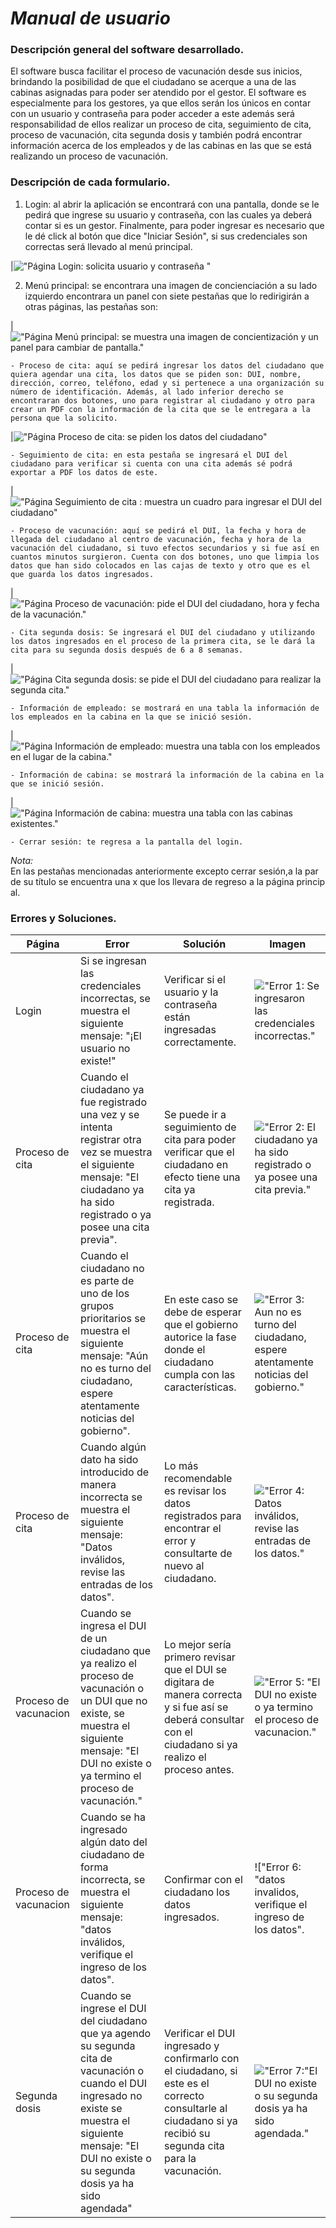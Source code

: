 # *Manual de usuario*
### Descripción general del software desarrollado.
El software busca facilitar el proceso de vacunación desde sus inicios, brindando la posibilidad de que el ciudadano se acerque a una de las cabinas asignadas para poder ser atendido por el gestor. El software es especialmente para los gestores, ya que ellos serán los únicos en contar con un usuario y contraseña para poder acceder a este además será responsabilidad de ellos realizar un proceso de cita, seguimiento de cita, proceso de vacunación, cita segunda dosis y también podrá encontrar información acerca de los empleados y de las cabinas en las que se está realizando un proceso de vacunación.


### Descripción de cada formulario.

1. Login: al abrir la aplicación se encontrará con una pantalla, donde se le pedirá que ingrese su usuario y contraseña, con las cuales ya deberá contar si es un gestor. Finalmente, para poder ingresar es necesario que le dé click al botón que dice "Iniciar Sesión", si sus credenciales son correctas será llevado al menú principal.


|!["Página Login: solicita usuario y contraseña "](/POO/Documentacion%20Oficial/Manual%20de%20Usuario/Imagenes%20de%20Formularios%20y%20Cuadros%20de%20dialogo/Login.png)
   
   
   
2. Menú principal: se encontrara una imagen de concienciación a su lado izquierdo encontrara un panel con siete pestañas que lo redirigirán a otras páginas, las pestañas son:

|!["Página Menú principal: se muestra una imagen de concientización y un panel para cambiar de pantalla."](/POO/Documentacion%20Oficial/Manual%20de%20Usuario/Imagenes%20de%20Formularios%20y%20Cuadros%20de%20dialogo/MainMenu.png)


    - Proceso de cita: aquí se pedirá ingresar los datos del ciudadano que quiera agendar una cita, los datos que se piden son: DUI, nombre, dirección, correo, teléfono, edad y si pertenece a una organización su número de identificación. Además, al lado inferior derecho se encontraran dos botones, uno para registrar al ciudadano y otro para crear un PDF con la información de la cita que se le entregara a la persona que la solicito.

|!["Página Proceso de cita: se piden los datos del ciudadano"](/POO/Documentacion%20Oficial/Manual%20de%20Usuario/Imagenes%20de%20Formularios%20y%20Cuadros%20de%20dialogo/Procesarcita.png)


    - Seguimiento de cita: en esta pestaña se ingresará el DUI del ciudadano para verificar si cuenta con una cita además sé podrá exportar a PDF los datos de este.

|!["Página Seguimiento de cita : muestra un cuadro para ingresar el DUI del ciudadano"](/POO/Documentacion%20Oficial/Manual%20de%20Usuario/Imagenes%20de%20Formularios%20y%20Cuadros%20de%20dialogo/Seguimiento%20de%20Cita.png)


    - Proceso de vacunación: aquí se pedirá el DUI, la fecha y hora de llegada del ciudadano al centro de vacunación, fecha y hora de la vacunación del ciudadano, si tuvo efectos secundarios y si fue así en cuantos minutos surgieron. Cuenta con dos botones, uno que limpia los datos que han sido colocados en las cajas de texto y otro que es el que guarda los datos ingresados.

|!["Página Proceso de vacunación: pide el DUI del ciudadano, hora y fecha de la vacunación."](/POO/Documentacion%20Oficial/Manual%20de%20Usuario/Imagenes%20de%20Formularios%20y%20Cuadros%20de%20dialogo/Proceso%20de%20Vacunacion.png)


    - Cita segunda dosis: Se ingresará el DUI del ciudadano y utilizando los datos ingresados en el proceso de la primera cita, se le dará la cita para su segunda dosis después de 6 a 8 semanas.


|!["Página Cita segunda dosis: se pide el DUI del ciudadano para realizar la segunda cita."](/POO/Documentacion%20Oficial/Manual%20de%20Usuario/Imagenes%20de%20Formularios%20y%20Cuadros%20de%20dialogo/Cita%20Segunda%20Cita.png)


    - Información de empleado: se mostrará en una tabla la información de los empleados en la cabina en la que se inició sesión.

|!["Página Información de empleado: muestra una tabla con los empleados en el lugar de la cabina."](/POO/Documentacion%20Oficial/Manual%20de%20Usuario/Imagenes%20de%20Formularios%20y%20Cuadros%20de%20dialogo/Informacion%20Empleados.png)

    - Información de cabina: se mostrará la información de la cabina en la que se inició sesión.

|!["Página Información de cabina: muestra una tabla con las cabinas existentes."](/POO/Documentacion%20Oficial/Manual%20de%20Usuario/Imagenes%20de%20Formularios%20y%20Cuadros%20de%20dialogo/Informacion%20Cabina.png)

    - Cerrar sesión: te regresa a la pantalla del login.

*Nota:* En las pestañas mencionadas anteriormente excepto cerrar sesión,a la par de su título se encuentra una x que los llevara de regreso a la página principal.

### Errores y Soluciones.

| <center>Página</center> | <center>Error</center>| <center>Solución</center>|<center>Imagen </center>|
| -- | -- | -- | -- |
| Login | Si se ingresan las credenciales incorrectas, se muestra el siguiente mensaje: "¡El usuario no existe!" | Verificar si el usuario y la contraseña están ingresadas correctamente. |!["Error 1: Se ingresaron las credenciales incorrectas."](/POO/Documentacion%20Oficial/Manual%20de%20Usuario/Imagenes%20de%20Formularios%20y%20Cuadros%20de%20dialogo/Error_Login.png)
| Proceso de cita| Cuando el ciudadano ya fue registrado una vez y se intenta registrar otra vez se muestra el siguiente mensaje: "El ciudadano ya ha sido registrado o ya posee una cita previa". | Se puede ir a seguimiento de cita para poder verificar que el ciudadano en efecto tiene una cita ya registrada. |!["Error 2: El ciudadano ya ha sido registrado o ya posee una cita previa."](/POO/Documentacion%20Oficial/Manual%20de%20Usuario/Imagenes%20de%20Formularios%20y%20Cuadros%20de%20dialogo/Errorprocesamientodecita%20_usuarioyaingresado.png)
| Proceso de cita | Cuando el ciudadano no es parte de uno de los grupos prioritarios se muestra el siguiente mensaje: "Aún no es turno del ciudadano, espere atentamente noticias del gobierno".| En este caso se debe de esperar que el gobierno autorice la fase donde el ciudadano cumpla con las características. |!["Error 3: Aun no es turno del ciudadano, espere atentamente noticias del gobierno."](/POO/Documentacion%20Oficial/Manual%20de%20Usuario/Imagenes%20de%20Formularios%20y%20Cuadros%20de%20dialogo/Errorprocesodecita_nogrupoprioritario.png)
| Proceso de cita | Cuando algún dato ha sido introducido de manera incorrecta se muestra el siguiente mensaje: "Datos inválidos, revise las entradas de los datos". | Lo más recomendable es revisar los datos registrados para encontrar el error y consultarte de nuevo al ciudadano.|!["Error 4: Datos inválidos, revise las entradas de los datos."](/POO/Documentacion%20Oficial/Manual%20de%20Usuario/Imagenes%20de%20Formularios%20y%20Cuadros%20de%20dialogo/Errorprocesamientodecita_datosincorrectos.png)
| Proceso de vacunacion | Cuando se ingresa el DUI de un ciudadano que ya realizo el proceso de vacunación o un DUI que no existe, se muestra el siguiente mensaje: "El DUI no existe o ya termino el proceso de vacunación."| Lo mejor sería primero revisar que el DUI se digitara de manera correcta y si fue así se deberá consultar con el ciudadano si ya realizo el proceso antes. | !["Error 5:  "El DUI no existe o ya termino el proceso de vacunacion."](/POO/Documentacion%20Oficial/Manual%20de%20Usuario/Imagenes%20de%20Formularios%20y%20Cuadros%20de%20dialogo/vacunacion_terminoproceso.png)
| Proceso de vacunacion | Cuando se ha ingresado algún dato del ciudadano de forma incorrecta, se muestra el siguiente mensaje: "datos inválidos, verifique el ingreso de los datos".| Confirmar con el ciudadano los datos ingresados. | !["Error 6:  "datos invalidos, verifique el ingreso de los datos".| Confirmar con el ciudadano los datos ingresados."]()
| Segunda dosis | Cuando se ingrese el DUI del ciudadano que ya agendo su segunda cita de vacunación o cuando el DUI ingresado no existe se muestra el siguiente mensaje: "El DUI no existe o su segunda dosis ya ha sido agendada" | Verificar el DUI ingresado y confirmarlo con el ciudadano, si este es el correcto consultarle al ciudadano si ya recibió su segunda cita para la vacunación. | !["Error 7:"El DUI no existe o su segunda dosis ya ha sido agendada."](/POO/Documentacion%20Oficial/Manual%20de%20Usuario/Imagenes%20de%20Formularios%20y%20Cuadros%20de%20dialogo/Error_segundadosis_noexiste.png)


